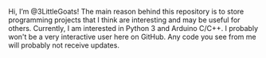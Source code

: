 Hi, I’m @3LittleGoats!
The main reason behind this repository is to store programming projects that I think are interesting and may be useful for others.
Currently, I am interested in Python 3 and Arduino C/C++.
I probably won't be a very interactive user here on GitHub. Any code you see from me will probably not receive updates.
